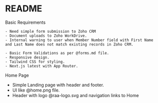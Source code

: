 # README

Basic Requirements

    - Need simple form submission to Zoho CRM
    - Document uploads to Zoho WorkDrive.
    - Internal warning to user when Member Number field with First Name and Last Name does not match existing records in Zoho CRM.
    
    - Basic Form Validations as per @forms.md file.
    - Responsive design.
    - Tailwind CSS for styling.
    - Next.js latest with App Router.

Home Page
- Simple Landing page with header and footer.
- UI like @home.png file.
- Header with logo @raa-logo.svg and navigation links to Home 
